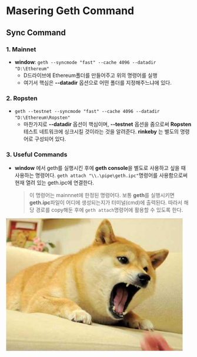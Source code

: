 # Masering Geth Command

## Sync Command

### 1. Mainnet

* **window**: `geth --syncmode "fast" --cache 4096 --datadir "D:\Ethereum"`
  * D드라이브에 Ethereum폴더를 만들어주고 위의 명령어를 실행
  * 여기서 핵심은 **--datadir** 옵션으로 어떤 폴더를 지정해주느냐에 있다.

### 2. Ropsten

* `geth --testnet --syncmode "fast" --cache 4096 --datadir "D:\Ethereum\Ropsten"`
  * 마찬가지로 **--datadir** 옵션이 핵심이며, **--testnet** 옵션을 줌으로써 **Ropsten** 테스트 네트워크에 싱크시킬 것이라는 것을 알려준다. **rinkeby** 는 별도의 명령어로 구성되어 있다.

### 3. Useful Commands

* **window** 에서 geth를 실행시킨 후에 **geth console**을 별도로 사용하고 싶을 때 사용하는 명령어다. `geth attach "\\.\pipe\geth.ipc"`명령어를 사용함으로써 현재 열려 있는 geth.ipc에 연결한다. 

  > 이 명령어는 mainnnet에 한정된 명령어다. 보통 **geth**를 실행시키면 **geth.ipc**파일이 어디에 생성되는지가 터미널(cmd)에 출력된다. 따라서 해당 경로를 copy해둔 후에 `geth attach`명령어에 활용할 수 있도록 한다.



![Doge](../images/Doge.jpg)

